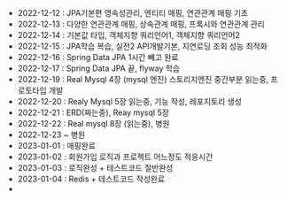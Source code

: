 - 2022-12-12 : JPA기본편 영속성관리, 엔티티 매핑, 연관관계 매핑 기초
- 2022-12-13 : 다양한 연관관계 매핑, 상속관계 매핑, 프록시와 연관관계 관리
- 2022-12-14 : 기본값 타입, 객체지향 쿼리언어1, 객체지향 쿼리언어2
- 2022-12-15 : JPA학습 복습, 실전2 API개발기본, 지연로딩 조회 성능 최적화 
- 2022-12-16 : Spring Data JPA 1시간 빼고 완료
- 2022-12-17 : Spring Data JPA 끝, flyway 학습
- 2022-12-19 : Real Mysql 4장 (mysql 엔진) 스토리지엔진 중간부분 읽는중, 프로토타입 개발
- 2022-12-20 : Realy Mysql 5장 읽는중, 기능 작성, 레포지토리 생성 
- 2022-12-21 : ERD(짜는중), Reay mysql 5장
- 2022-12-22 : Real mysql 8장 (읽는중), 병원
- 2022-12-23 ~ 병원
- 2023-01-01 : 매핑완료
- 2023-01-02 : 회원가입 로직과 프로젝트 어느정도 적응시간 
- 2023-01-03 : 로직완성 + 테스트코드 절반완성
- 2023-01-04 : Redis + 테스트코드 작성완료
- 
